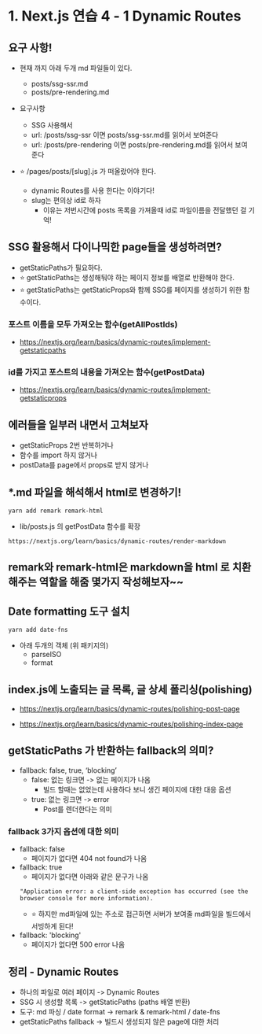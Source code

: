 # 1. Next.js 연습 4 - 1 Dynamic Routes

## 요구 사항!

- 현재 까지 아래 두개 md 파일들이 있다.
  - posts/ssg-ssr.md
  - posts/pre-rendering.md
- 요구사항

  - SSG 사용해서
  - url: /posts/ssg-ssr 이면 posts/ssg-ssr.md를 읽어서 보여준다
  - url: /posts/pre-rendering 이면 posts/pre-rendering.md를 읽어서 보여 준다

- ⭐️ /pages/posts/[slug].js 가 떠올랐어야 한다.

  - dynamic Routes를 사용 한다는 이야기다!
  - slug는 편의상 id로 하자
    - 이유는 저번시간에 posts 목록을 가져올때 id로 파일이름을 전달했던 걸 기억!

## SSG 활용해서 다이나믹한 page들을 생성하려면?

- getStaticPaths가 필요하다.
- ⭐️ getStaticPaths는 생성해둬야 하는 페이지 정보를 배열로 반환해야 한다.
- ⭐️ getStaticPaths는 getStaticProps와 함께 SSG를 페이지를 생성하기 위한 함수이다.

### 포스트 이름을 모두 가져오는 함수(getAllPostIds)

- https://nextjs.org/learn/basics/dynamic-routes/implement-getstaticpaths

### id를 가지고 포스트의 내용을 가져오는 함수(getPostData)

- https://nextjs.org/learn/basics/dynamic-routes/implement-getstaticprops

## 에러들을 일부러 내면서 고쳐보자

- getStaticProps 2번 반복하거나
- 함수를 import 하지 않거나
- postData를 page에서 props로 받지 않거나

## \*.md 파일을 해석해서 html로 변경하기!

```
yarn add remark remark-html
```

- lib/posts.js 의 getPostData 함수를 확장

```
https://nextjs.org/learn/basics/dynamic-routes/render-markdown
```

## remark와 remark-html은 markdown을 html 로 치환해주는 역할을 해줌 몇가지 작성해보자~~

## Date formatting 도구 설치

```
yarn add date-fns
```

- 아래 두개의 객체 (위 패키지의)
  - parseISO
  - format

## index.js에 노출되는 글 목록, 글 상세 폴리싱(polishing)

- https://nextjs.org/learn/basics/dynamic-routes/polishing-post-page

- https://nextjs.org/learn/basics/dynamic-routes/polishing-index-page

## getStaticPaths 가 반환하는 fallback의 의미?

- fallback: false, true, ‘blocking’
  - false: 없는 링크면 -> 없는 페이지가 나옴
    - 빌드 할때는 없었는데 사용하다 보니 생긴 페이지에 대한 대응 옵션
  - true: 없는 링크면 -> error
    - Post를 렌더한다는 의미

### fallback 3가지 옵션에 대한 의미

- fallback: false
  - 페이지가 없다면 404 not found가 나옴
- fallback: true
  - 페이지가 없다면 아래와 같은 문구가 나옴
  ```
  "Application error: a client-side exception has occurred (see the browser console for more information).
  ```
  - ⭐️ 하지만 md파일에 있는 주소로 접근하면 서버가 보여줄 md파일을 빌드에서 서빙하게 된다!
- fallback: 'blocking'
  - 페이지가 없다면 500 error 나옴

## 정리 - Dynamic Routes

- 하나의 파일로 여러 페이지 -> Dynamic Routes
- SSG 시 생성할 목록 -> getStaticPaths (paths 배열 반환)
- 도구: md 파싱 / date format -> remark & remark-html / date-fns
- getStaticPaths fallback -> 빌드시 생성되지 않은 page에 대한 처리

